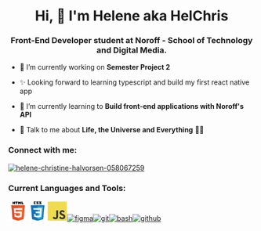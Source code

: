 <h1 align="center">Hi, 👋 I'm Helene aka HelChris</h1>
<h3 align="center">Front-End Developer student at Noroff - School of Technology and Digital Media.</h3>

<p align="left">  </p>

- 🔭 I’m currently working on **Semester Project 2**

- ✨ Looking forward to learning typescript and build my first react native app 

- 🌱 I’m currently learning to **Build front-end applications with Noroff's API**

- 💬 Talk to me about **Life, the Universe and Everything** 📖🤓

<h3 align="left">Connect with me:</h3>
<p align="left">
<a href="https://linkedin.com/in/helene-christine-halvorsen-058067259" target="_blank"><img align="center" src="https://raw.githubusercontent.com/rahuldkjain/github-profile-readme-generator/master/src/images/icons/Social/linked-in-alt.svg" alt="helene-christine-halvorsen-058067259" height="30" width="40" /></a>
</p>

<h3 align="left">Current Languages and Tools:</h3>
<p align="left"><a href="https://www.w3.org/html/" target="_blank" rel="noreferrer"><img src="https://raw.githubusercontent.com/devicons/devicon/master/icons/html5/html5-original-wordmark.svg" alt="html5" width="40" height="40"/></a><a href="https://www.w3schools.com/css/" target="_blank" rel="noreferrer"><img src="https://raw.githubusercontent.com/devicons/devicon/master/icons/css3/css3-original-wordmark.svg" alt="css3" width="40" height="40"/></a><a href="https://developer.mozilla.org/en-US/docs/Web/JavaScript" target="_blank" rel="noreferrer"><img src="https://raw.githubusercontent.com/devicons/devicon/master/icons/javascript/javascript-original.svg" alt="javascript" width="40" height="40"/></a><a href="https://www.figma.com/" target="_blank" rel="noreferrer"><img src="https://www.vectorlogo.zone/logos/figma/figma-icon.svg" alt="figma" width="40" height="40"/></a><a href="https://git-scm.com/" target="_blank" rel="noreferrer"><img src="https://www.vectorlogo.zone/logos/git-scm/git-scm-icon.svg" alt="git" width="40" height="40"/></a><a href="https://www.gnu.org/software/bash/" target="_blank" rel="noreferrer"><img src="https://www.vectorlogo.zone/logos/gnu_bash/gnu_bash-icon.svg" alt="bash" width="40" height="40"/></a><a href="https://github.com" target="_blank" rel="noreferrer"><img src="https://github.githubassets.com/assets/GitHub-Mark-ea2971cee799.png" alt="github" width="40" height="40"/></a></p>

